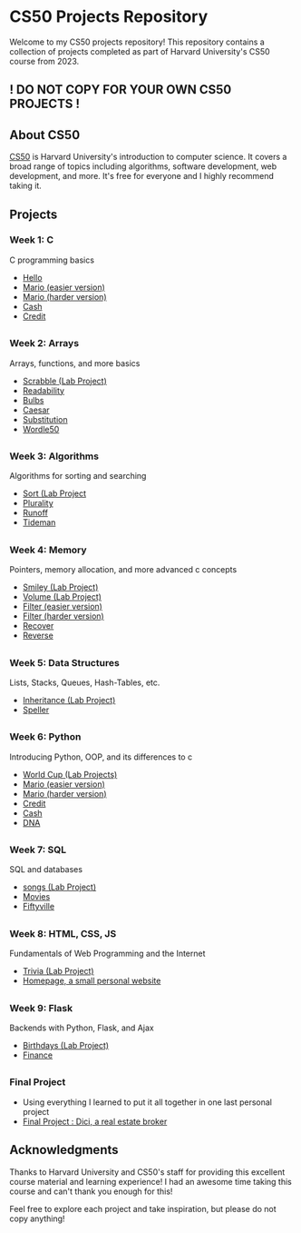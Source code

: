 # CS50 Projects Repository

Welcome to my CS50 projects repository! This repository contains a collection of projects completed as part of Harvard University's CS50 course from 2023.
## ! DO NOT COPY FOR YOUR OWN CS50 PROJECTS !

## About CS50

[CS50](https://cs50.harvard.edu/) is Harvard University's introduction to computer science. It covers a broad range of topics including algorithms, software development, web development, and more. It's free for everyone and I highly recommend taking it.

## Projects

### Week 1: C
C programming basics
- [Hello](./hello)
- [Mario (easier version)](./mario-less)
- [Mario (harder version)](./mario-more)
- [Cash](./cash)
- [Credit](./credit)
##

### Week 2: Arrays
Arrays, functions, and more basics
- [Scrabble (Lab Project)](./srabble)
- [Readability](./readability)
- [Bulbs](./bulbs)
- [Caesar](./caesar)
- [Substitution](./substitution)
- [Wordle50](./wordle)
##

### Week 3: Algorithms
Algorithms for sorting and searching
- [Sort (Lab Project](./sort)
- [Plurality](./plurality)
- [Runoff](./runoff)
- [Tideman](./tideman)
##

### Week 4: Memory
Pointers, memory allocation, and more advanced c concepts
- [Smiley (Lab Project)](./smiley)
- [Volume (Lab Project)](./volume)
- [Filter (easier version)](./filter-less)
- [Filter (harder version)](./filter-more)
- [Recover](./recover)
- [Reverse](./reverse)
##

### Week 5: Data Structures
Lists, Stacks, Queues, Hash-Tables, etc.
- [Inheritance (Lab Project)](./inheritance)
- [Speller](./speller)
##

### Week 6: Python
Introducing Python, OOP, and its differences to c
- [World Cup (Lab Projects)](./world-cup)
- [Mario (easier version)](./sentimental-hello)
- [Mario (harder version)](./sentimental-credit)
- [Credit](./sentimental-mario-more)
- [Cash](./sentimental-readability)
- [DNA](./dna)
##

### Week 7: SQL
SQL and databases
- [songs (Lab Project)](./songs)
- [Movies](./movies)
- [Fiftyville](./fiftyville)
##

### Week 8: HTML, CSS, JS
Fundamentals of Web Programming and the Internet
- [Trivia (Lab Project)](./trivia)
- [Homepage, a small personal website](./homepage)
##

### Week 9: Flask
Backends with Python, Flask, and Ajax
- [Birthdays (Lab Project)](./birthdays)
- [Finance](./finance)
##

### Final Project
- Using everything I learned to put it all together in one last personal project
- [Final Project : Dici, a real estate broker](./project)
##


## Acknowledgments
Thanks to Harvard University and CS50's staff for providing this excellent course material and learning experience! I had an awesome time taking this course and can't thank you enough for this!

Feel free to explore each project and take inspiration, but please do not copy anything!

